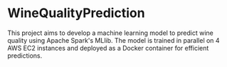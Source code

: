 # WineQualityPrediction
This project aims to develop a machine learning model to predict wine quality using Apache Spark's MLlib. The model is trained in parallel on 4 AWS EC2 instances and deployed as a Docker container for efficient predictions. 
